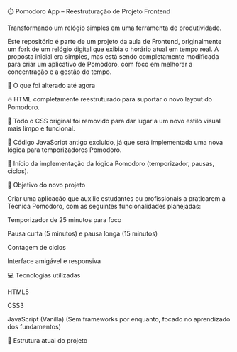 ⏱️ Pomodoro App – Reestruturação de Projeto Frontend

Transformando um relógio simples em uma ferramenta de produtividade.

Este repositório é parte de um projeto da aula de Frontend, originalmente um fork de um relógio digital que exibia o horário atual em tempo real. A proposta inicial era simples, mas está sendo completamente modificada para criar um aplicativo de Pomodoro, com foco em melhorar a concentração e a gestão do tempo.


🔄 O que foi alterado até agora

🔥 HTML completamente reestruturado para suportar o novo layout do Pomodoro.

🧹 Todo o CSS original foi removido para dar lugar a um novo estilo visual mais limpo e funcional.

🧼 Código JavaScript antigo excluído, já que será implementada uma nova lógica para temporizadores Pomodoro.


🧠 Início da implementação da lógica Pomodoro (temporizador, pausas, ciclos).


🎯 Objetivo do novo projeto

Criar uma aplicação que auxilie estudantes ou profissionais a praticarem a Técnica Pomodoro, com as seguintes funcionalidades planejadas:

Temporizador de 25 minutos para foco

Pausa curta (5 minutos) e pausa longa (15 minutos)

Contagem de ciclos

Interface amigável e responsiva

💻 Tecnologias utilizadas

HTML5

CSS3

JavaScript (Vanilla)
(Sem frameworks por enquanto, focado no aprendizado dos fundamentos)

📁 Estrutura atual do projeto

